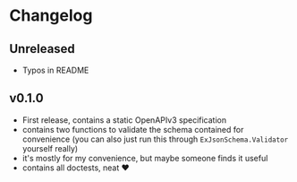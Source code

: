 # Changelog

## Unreleased

* Typos in README

## v0.1.0

* First release, contains a static OpenAPIv3 specification
* contains two functions to validate the schema contained for convenience (you can also just run this through `ExJsonSchema.Validator` yourself really)
* it's mostly for my convenience, but maybe someone finds it useful
* contains all doctests, neat :heart: 